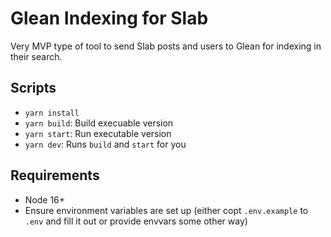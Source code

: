 # Glean Indexing for Slab

Very MVP type of tool to send Slab posts and users to Glean for indexing in their search.

## Scripts

- `yarn install`
- `yarn build`: Build execuable version
- `yarn start`: Run executable version
- `yarn dev`: Runs `build` and `start` for you

## Requirements

- Node 16+
- Ensure environment variables are set up (either copt `.env.example` to `.env` and fill it out or provide envvars some other way)
